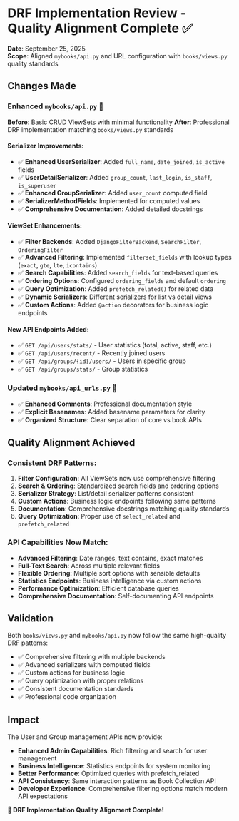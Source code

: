 # DRF Implementation Review - Quality Alignment Complete ✅

**Date**: September 25, 2025  
**Scope**: Aligned `mybooks/api.py` and URL configuration with `books/views.py` quality standards

## Changes Made

### Enhanced `mybooks/api.py` 🚀

**Before**: Basic CRUD ViewSets with minimal functionality
**After**: Professional DRF implementation matching `books/views.py` standards

#### Serializer Improvements:
- ✅ **Enhanced UserSerializer**: Added `full_name`, `date_joined`, `is_active` fields
- ✅ **UserDetailSerializer**: Added `group_count`, `last_login`, `is_staff`, `is_superuser`
- ✅ **Enhanced GroupSerializer**: Added `user_count` computed field
- ✅ **SerializerMethodFields**: Implemented for computed values
- ✅ **Comprehensive Documentation**: Added detailed docstrings

#### ViewSet Enhancements:
- ✅ **Filter Backends**: Added `DjangoFilterBackend`, `SearchFilter`, `OrderingFilter`
- ✅ **Advanced Filtering**: Implemented `filterset_fields` with lookup types (`exact`, `gte`, `lte`, `icontains`)
- ✅ **Search Capabilities**: Added `search_fields` for text-based queries
- ✅ **Ordering Options**: Configured `ordering_fields` and default `ordering`
- ✅ **Query Optimization**: Added `prefetch_related()` for related data
- ✅ **Dynamic Serializers**: Different serializers for list vs detail views
- ✅ **Custom Actions**: Added `@action` decorators for business logic endpoints

#### New API Endpoints Added:
- ✅ `GET /api/users/stats/` - User statistics (total, active, staff, etc.)
- ✅ `GET /api/users/recent/` - Recently joined users
- ✅ `GET /api/groups/{id}/users/` - Users in specific group
- ✅ `GET /api/groups/stats/` - Group statistics

### Updated `mybooks/api_urls.py` 📝
- ✅ **Enhanced Comments**: Professional documentation style
- ✅ **Explicit Basenames**: Added basename parameters for clarity
- ✅ **Organized Structure**: Clear separation of core vs book APIs

## Quality Alignment Achieved

### Consistent DRF Patterns:
1. **Filter Configuration**: All ViewSets now use comprehensive filtering
2. **Search & Ordering**: Standardized search fields and ordering options
3. **Serializer Strategy**: List/detail serializer patterns consistent
4. **Custom Actions**: Business logic endpoints following same patterns
5. **Documentation**: Comprehensive docstrings matching quality standards
6. **Query Optimization**: Proper use of `select_related` and `prefetch_related`

### API Capabilities Now Match:
- **Advanced Filtering**: Date ranges, text contains, exact matches
- **Full-Text Search**: Across multiple relevant fields
- **Flexible Ordering**: Multiple sort options with sensible defaults
- **Statistics Endpoints**: Business intelligence via custom actions
- **Performance Optimization**: Efficient database queries
- **Comprehensive Documentation**: Self-documenting API endpoints

## Validation

Both `books/views.py` and `mybooks/api.py` now follow the same high-quality DRF patterns:
- ✅ Comprehensive filtering with multiple backends
- ✅ Advanced serializers with computed fields
- ✅ Custom actions for business logic
- ✅ Query optimization with proper relations
- ✅ Consistent documentation standards
- ✅ Professional code organization

## Impact

The User and Group management APIs now provide:
- **Enhanced Admin Capabilities**: Rich filtering and search for user management
- **Business Intelligence**: Statistics endpoints for system monitoring
- **Better Performance**: Optimized queries with prefetch_related
- **API Consistency**: Same interaction patterns as Book Collection API
- **Developer Experience**: Comprehensive filtering options match modern API expectations

**🎉 DRF Implementation Quality Alignment Complete!**